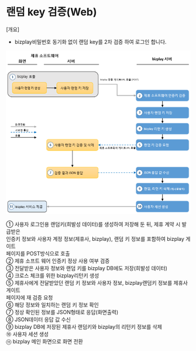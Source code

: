 # 랜덤 key 검증\(Web\)

\[개요\]  
 - bizplay비밀번호 동기화 없이 랜덤 key를 2차 검증 하여 로그인 합니다.

![\[&#xADF8;&#xB9BC;1\] &#xB85C;&#xADF8;&#xC778; &#xD750;&#xB984;&#xB3C4;](../../.gitbook/assets/image%20%28205%29.png)

   ① 사용자 로그인용 랜덤키\(희발성 데이터\)를 생성하여 저장해 둔 뒤, 제휴 계약 시 발급받은   
      인증키 정보와 사용자 계정 정보\(제휴사, bizplay\), 랜덤 키 정보를 포함하여 bizplay 게이트   
      페이지를 POST방식으로 호출  
   ② 제휴 소프트 웨어 인증키 정상 사용 여부 검증  
   ③ 전달받은 사용자 정보와 랜덤 키를 bizplay DB에도 저장\(희발성 데이터\)  
   ④ 크로스 체크를 위한 bizplay리턴키 생성  
   ⑤ 제휴사에게 전달받았던 랜덤 키 정보와 사용자 정보, bizplay랜덤키 정보를 제휴사 게이트  
       페이지에 재 검증 요청  
   ⑥ 해당 정보와 일치하는 랜덤 키 정보 확인  
   ⑦ 정상 확인된 정보를 JSON형태로 응답\(화면출력\)  
   ⑧ JSON데이터 응답 값 수신  
   ⑨ bizplay DB에 저장된 제휴사 랜덤키와 bizplay의 리턴키 정보를 삭제  
   ⑩ 사용자 세션 생성  
   ⑪ bizplay 메인 화면으로 화면 전환



